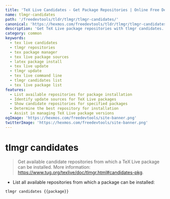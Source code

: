 ```yaml
---
title: 'TeX Live Candidates - Get Package Repositories | Online Free DevTools by Hexmos'
name: tlmgr-candidates
path: '/freedevtools/tldr/tlmgr/tlmgr-candidates/'
canonical: 'https://hexmos.com/freedevtools/tldr/tlmgr/tlmgr-candidates/'
description: 'Get TeX Live package repositories with tlmgr candidates. Discover available sources to install or update packages using the command line. Free online tool, no registration required.'
category: common
keywords:
  - tex live candidates
  - tlmgr repositories
  - tex package manager
  - tex live package sources
  - latex package install
  - tex live update
  - tlmgr update
  - tex live command line
  - tlmgr candidates list
  - tex live package list
features:
  - List available repositories for package installation
  - Identify update sources for TeX Live packages
  - Show candidate repositories for specified packages
  - Determine the best repository for installation
  - Assist in managing TeX Live package versions
ogImage: 'https://hexmos.com/freedevtools/site-banner.png'
twitterImage: 'https://hexmos.com/freedevtools/site-banner.png'
---
```


# tlmgr candidates

> Get available candidate repositories from which a TeX Live package can be installed.
> More information: <https://www.tug.org/texlive/doc/tlmgr.html#candidates-pkg>.

- List all available repositories from which a package can be installed:

`tlmgr candidates {{package}}`
